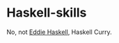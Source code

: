 

# Haskell-skills

No, not [Eddie Haskell](https://www.youtube.com/watch?v=6nvclk4p6Wo), Haskell Curry.